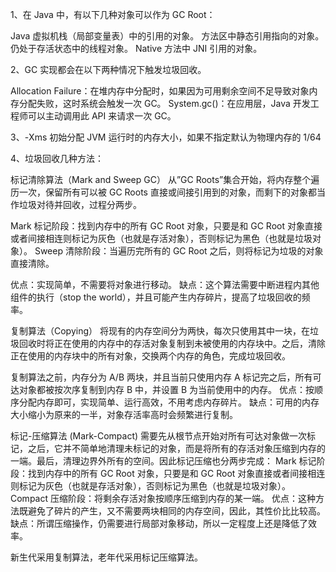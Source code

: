 1、在 Java 中，有以下几种对象可以作为 GC Root：

Java 虚拟机栈（局部变量表）中的引用的对象。
方法区中静态引用指向的对象。
仍处于存活状态中的线程对象。
Native 方法中 JNI 引用的对象。


2、GC 实现都会在以下两种情况下触发垃圾回收。

Allocation Failure：在堆内存中分配时，如果因为可用剩余空间不足导致对象内存分配失败，这时系统会触发一次 GC。
System.gc()：在应用层，Java 开发工程师可以主动调用此 API 来请求一次 GC。

3、-Xms 初始分配 JVM 运行时的内存大小，如果不指定默认为物理内存的 1/64


4、垃圾回收几种方法：

标记清除算法（Mark and Sweep GC）
从”GC Roots”集合开始，将内存整个遍历一次，保留所有可以被 GC Roots 直接或间接引用到的对象，而剩下的对象都当作垃圾对待并回收，过程分两步。

Mark 标记阶段：找到内存中的所有 GC Root 对象，只要是和 GC Root 对象直接或者间接相连则标记为灰色（也就是存活对象），否则标记为黑色（也就是垃圾对象）。
Sweep 清除阶段：当遍历完所有的 GC Root 之后，则将标记为垃圾的对象直接清除。

优点：实现简单，不需要将对象进行移动。
缺点：这个算法需要中断进程内其他组件的执行（stop the world），并且可能产生内存碎片，提高了垃圾回收的频率。

复制算法（Copying）
将现有的内存空间分为两快，每次只使用其中一块，在垃圾回收时将正在使用的内存中的存活对象复制到未被使用的内存块中。之后，清除正在使用的内存块中的所有对象，交换两个内存的角色，完成垃圾回收。

复制算法之前，内存分为 A/B 两块，并且当前只使用内存 A
标记完之后，所有可达对象都被按次序复制到内存 B 中，并设置 B 为当前使用中的内存。
优点：按顺序分配内存即可，实现简单、运行高效，不用考虑内存碎片。
缺点：可用的内存大小缩小为原来的一半，对象存活率高时会频繁进行复制。

标记-压缩算法 (Mark-Compact)
需要先从根节点开始对所有可达对象做一次标记，之后，它并不简单地清理未标记的对象，而是将所有的存活对象压缩到内存的一端。最后，清理边界外所有的空间。因此标记压缩也分两步完成：
Mark 标记阶段：找到内存中的所有 GC Root 对象，只要是和 GC Root 对象直接或者间接相连则标记为灰色（也就是存活对象），否则标记为黑色（也就是垃圾对象）。
Compact 压缩阶段：将剩余存活对象按顺序压缩到内存的某一端。
优点：这种方法既避免了碎片的产生，又不需要两块相同的内存空间，因此，其性价比比较高。
缺点：所谓压缩操作，仍需要进行局部对象移动，所以一定程度上还是降低了效率。

新生代采用复制算法，老年代采用标记压缩算法。




